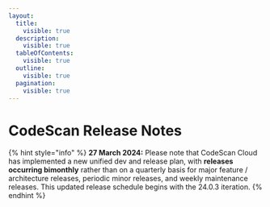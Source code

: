 ```yaml
---
layout:
  title:
    visible: true
  description:
    visible: true
  tableOfContents:
    visible: true
  outline:
    visible: true
  pagination:
    visible: true
---
```


# CodeScan Release Notes

{% hint style="info" %}
**27 March 2024:** Please note that CodeScan Cloud has implemented a new unified dev and release plan, with **releases occurring bimonthly** rather than on a quarterly basis for major feature / architecture releases, periodic minor releases, and weekly maintenance releases. This updated release schedule begins with the 24.0.3 iteration.
{% endhint %}
